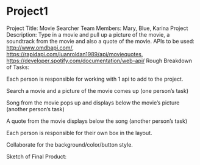 # Project1
Project Title: Movie Searcher
Team Members: Mary, Blue, Karina
Project Description: Type in a movie and pull up a picture of the movie, a soundtrack from the movie and also a quote of the movie. 
APIs to be used: http://www.omdbapi.com/, https://rapidapi.com/juanroldan1989/api/moviequotes,
https://developer.spotify.com/documentation/web-api/
Rough Breakdown of Tasks: 

Each person is responsible for working with 1 api to add to the project. 

Search a movie and a picture of the movie comes up (one person’s task)

Song from the movie pops up and displays below the movie’s picture (another person’s task)

A quote from the movie displays below the song (another person’s task)

Each person is responsible for their own box in the layout.

Collaborate for the background/color/button style.

Sketch of Final Product:


